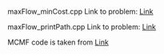maxFlow_minCost.cpp
Link to problem: [Link](https://cses.fi/problemset/task/2121/)

maxFlow_printPath.cpp
Link to problem: [Link](https://cses.fi/problemset/task/2130/)

MCMF code is taken from [Link](https://github.com/bqi343/USACO/blob/master/Implementations/content/graphs%20(12)/Flows%20(12.3)/MCMF_2.h)
